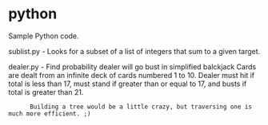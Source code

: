 # python
Sample Python code.

sublist.py - Looks for a subset of a list of integers that sum
          to a given target.
          
dealer.py - Find probability dealer will go bust in simplified balckjack
          Cards are dealt from an infinite deck of cards numbered 1 to 10. 
          Dealer must hit if total is less than 17, must stand if greater 
          than or equal to 17, and busts if total is greater than 21.
          
          Building a tree would be a little crazy, but traversing one is much more efficient. ;)
